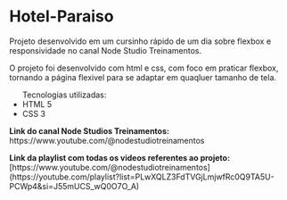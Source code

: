 # Hotel-Paraiso
 Projeto desenvolvido em um cursinho rápido de um dia sobre flexbox e responsividade no canal Node Studio Treinamentos.
 
 <p>O projeto foi desenvolvido com html e css, com foco em praticar flexbox, tornando a página flexivel para se adaptar em quaqluer tamanho de tela.</p>
 
 <ul>Tecnologias utilizadas:
   <li>HTML 5</li>
   <li>CSS 3</li>
 </ul>

<p>
  <strong>Link do canal Node Studios Treinamentos:</strong> https://www.youtube.com/@nodestudiotreinamentos
</p>
<p>
  <strong>Link da playlist com todas os videos referentes ao projeto:</strong> [https://www.youtube.com/@nodestudiotreinamentos](https://youtube.com/playlist?list=PLwXQLZ3FdTVGjLmjwfRc0Q9TA5U-PCWp4&si=J55mUCS_wQ0O7O_A)
</p>
